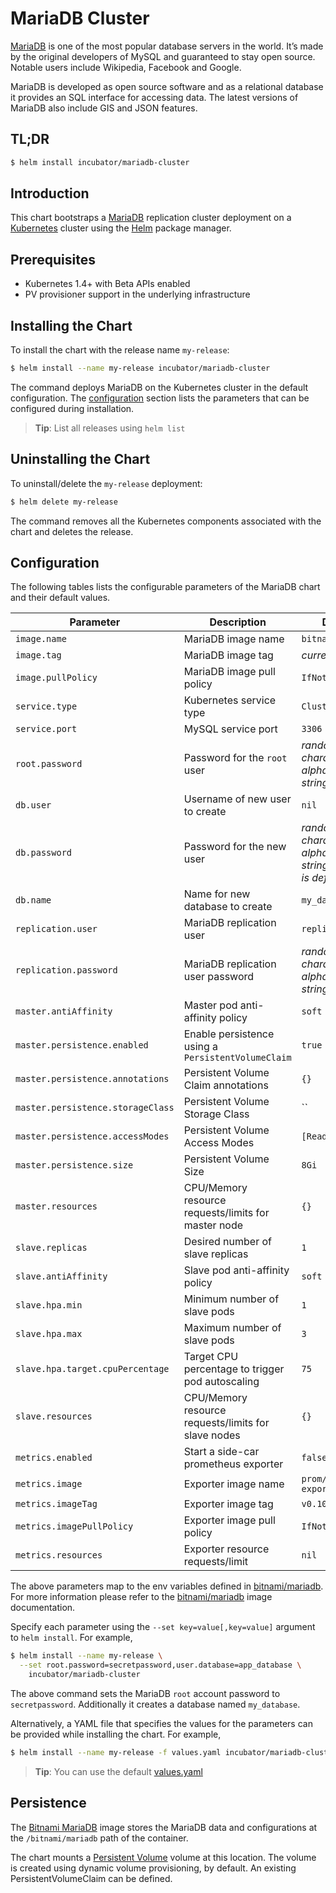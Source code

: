 # MariaDB Cluster

[MariaDB](https://mariadb.org) is one of the most popular database servers in the world. It’s made by the original developers of MySQL and guaranteed to stay open source. Notable users include Wikipedia, Facebook and Google.

MariaDB is developed as open source software and as a relational database it provides an SQL interface for accessing data. The latest versions of MariaDB also include GIS and JSON features.

## TL;DR

```bash
$ helm install incubator/mariadb-cluster
```

## Introduction

This chart bootstraps a [MariaDB](https://github.com/bitnami/bitnami-docker-mariadb) replication cluster deployment on a [Kubernetes](http://kubernetes.io) cluster using the [Helm](https://helm.sh) package manager.

## Prerequisites

- Kubernetes 1.4+ with Beta APIs enabled
- PV provisioner support in the underlying infrastructure

## Installing the Chart

To install the chart with the release name `my-release`:

```bash
$ helm install --name my-release incubator/mariadb-cluster
```

The command deploys MariaDB on the Kubernetes cluster in the default configuration. The [configuration](#configuration) section lists the parameters that can be configured during installation.

> **Tip**: List all releases using `helm list`

## Uninstalling the Chart

To uninstall/delete the `my-release` deployment:

```bash
$ helm delete my-release
```

The command removes all the Kubernetes components associated with the chart and deletes the release.

## Configuration

The following tables lists the configurable parameters of the MariaDB chart and their default values.

|             Parameter             |                     Description                     |                              Default                              |
|-----------------------------------|-----------------------------------------------------|-------------------------------------------------------------------|
| `image.name`                      | MariaDB image name                                  | `bitnami/mariadb`                                                 |
| `image.tag`                       | MariaDB image tag                                   | _current version_                                                 |
| `image.pullPolicy`                | MariaDB image pull policy                           | `IfNotPresent`                                                    |
| `service.type`                    | Kubernetes service type                             | `ClusterIP`                                                       |
| `service.port`                    | MySQL service port                                  | `3306`                                                            |
| `root.password`                   | Password for the `root` user                        | _random 10 character alphanumeric string_                         |
| `db.user`                         | Username of new user to create                      | `nil`                                                             |
| `db.password`                     | Password for the new user                           | _random 10 character alphanumeric string if `db.user` is defined_ |
| `db.name`                         | Name for new database to create                     | `my_database`                                                     |
| `replication.user`                | MariaDB replication user                            | `replicator`                                                      |
| `replication.password`            | MariaDB replication user password                   | _random 10 character alphanumeric string_                         |
| `master.antiAffinity`             | Master pod anti-affinity policy                     | `soft`                                                            |
| `master.persistence.enabled`      | Enable persistence using a `PersistentVolumeClaim`  | `true`                                                            |
| `master.persistence.annotations`  | Persistent Volume Claim annotations                 | `{}`                                                              |
| `master.persistence.storageClass` | Persistent Volume Storage Class                     | ``                                                                |
| `master.persistence.accessModes`  | Persistent Volume Access Modes                      | `[ReadWriteOnce]`                                                 |
| `master.persistence.size`         | Persistent Volume Size                              | `8Gi`                                                             |
| `master.resources`                | CPU/Memory resource requests/limits for master node | `{}`                                                              |
| `slave.replicas`                  | Desired number of slave replicas                    | `1`                                                               |
| `slave.antiAffinity`              | Slave pod anti-affinity policy                      | `soft`                                                            |
| `slave.hpa.min`                   | Minimum number of slave pods                        | `1`                                                               |
| `slave.hpa.max`                   | Maximum number of slave pods                        | `3`                                                               |
| `slave.hpa.target.cpuPercentage`  | Target CPU percentage to trigger pod autoscaling    | `75`                                                              |
| `slave.resources`                 | CPU/Memory resource requests/limits for slave nodes | `{}`                                                              |
| `metrics.enabled`                 | Start a side-car prometheus exporter                | `false`                                                           |
| `metrics.image`                   | Exporter image name                                 | `prom/mysqld-exporter`                                            |
| `metrics.imageTag`                | Exporter image tag                                  | `v0.10.0`                                                         |
| `metrics.imagePullPolicy`         | Exporter image pull policy                          | `IfNotPresent`                                                    |
| `metrics.resources`               | Exporter resource requests/limit                    | `nil`                                                             |

The above parameters map to the env variables defined in [bitnami/mariadb](http://github.com/bitnami/bitnami-docker-mariadb). For more information please refer to the [bitnami/mariadb](http://github.com/bitnami/bitnami-docker-mariadb) image documentation.

Specify each parameter using the `--set key=value[,key=value]` argument to `helm install`. For example,

```bash
$ helm install --name my-release \
  --set root.password=secretpassword,user.database=app_database \
    incubator/mariadb-cluster
```

The above command sets the MariaDB `root` account password to `secretpassword`. Additionally it creates a database named `my_database`.

Alternatively, a YAML file that specifies the values for the parameters can be provided while installing the chart. For example,

```bash
$ helm install --name my-release -f values.yaml incubator/mariadb-cluster
```

> **Tip**: You can use the default [values.yaml](values.yaml)

## Persistence

The [Bitnami MariaDB](https://github.com/bitnami/bitnami-docker-mariadb) image stores the MariaDB data and configurations at the `/bitnami/mariadb` path of the container.

The chart mounts a [Persistent Volume](kubernetes.io/docs/user-guide/persistent-volumes/) volume at this location. The volume is created using dynamic volume provisioning, by default. An existing PersistentVolumeClaim can be defined.
